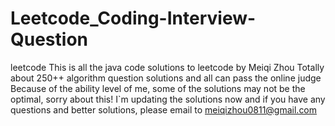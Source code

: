 # Leetcode_Coding-Interview-Question
leetcode
This is all the java code solutions to leetcode by Meiqi Zhou
Totally about 250++ algorithm question solutions and all can pass the online judge
Because of the ability level of me, some of the solutions may not be the optimal, sorry about this!
I`m updating the solutions now and if you have any questions and better solutions, please email to meiqizhou0811@gmail.com
